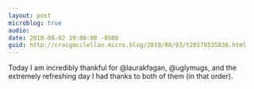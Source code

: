 ```yaml
---
layout: post
microblog: true
audio: 
date: 2010-08-02 19:00:00 -0500
guid: http://craigmcclellan.micro.blog/2010/08/03/t20178535836.html
---
```

Today I am incredibly thankful for @laurakfagan, @uglymugs, and the extremely refreshing day I had thanks to both of them (in that order).
